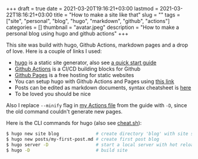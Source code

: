 +++ 
draft = true
date = 2021-03-20T19:16:21+03:00
lastmod = 2021-03-22T18:16:21+03:00 
title = "How to make a site like that"
slug = "" 
tags = ["site", "personal", "blog", "hugo", "markdown", "github", "actions"]
categories = []
thumbnail = "avatar.jpeg"
description = "How to make a personal blog using hugo and github actions"
+++

This site was build with hugo, Github Actions, markdown pages and a drop of love. Here is a couple of links I used:
- [hugo](https://github.com/gohugoio/hugo) is a static site generator, also see [a quick start guide](https://gohugo.io/getting-started/quick-start/)
- [Github Actions](https://github.com/features/actions) is a CI/CD building blocks for Github
- [Github Pages](https://pages.github.com/) is a free hosting for static websites
- You can setup hugo with Github Actions and Pages using [this link](https://gohugo.io/hosting-and-deployment/hosting-on-github/#readout)
- Posts can be edited as markdown documents, syntax cheatsheet is [here](https://www.markdownguide.org/basic-syntax/)
- To be loved you should be nice

Also I replace `--minify` flag in [my Actions file](https://github.com/Snyssfx/snyssfx.github.io/blob/main/.github/workflows/gh-pages.yml#L24) from the guide with `-D`, since the old command couldn't generate new pages.

Here is the CLI commands for hugo (also see [cheat.sh](https://cheat.sh/hugo)):
```zsh
$ hugo new site blog              # create directory 'blog' with site skeleton
$ hugo new posts/my-first-post.md # create first post blog
$ hugo server -D                  # start a local server with hot reloading
$ hugo -D                         # build site
```
